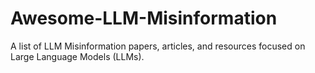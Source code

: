 # Awesome-LLM-Misinformation
A list of LLM Misinformation papers, articles, and resources focused on Large Language Models (LLMs).
